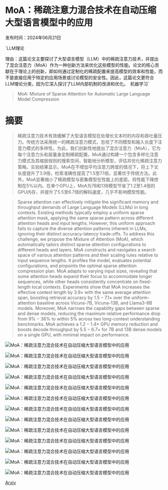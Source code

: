# MoA：稀疏注意力混合技术在自动压缩大型语言模型中的应用

发布时间：2024年06月21日

`LLM理论

理由：这篇论文主要探讨了大型语言模型（LLM）中的稀疏注意力技术，并提出了混合注意力（MoA）作为一种创新方法来优化这些模型的性能。论文的核心贡献在于理论上的创新，即如何通过定制化的稀疏配置来提高模型的效率和性能，而不是直接应用于特定的应用场景或讨论模型的安全性。因此，这篇论文更符合LLM理论分类，因为它深入探讨了LLM内部机制的改进和优化。` `机器学习`

> MoA: Mixture of Sparse Attention for Automatic Large Language Model Compression

# 摘要

> 稀疏注意力技术有效缓解了大型语言模型在处理长文本时的内存和吞吐量压力。传统方法采用统一的稀疏注意力模式，忽视了不同模型和输入长度下注意力模式的多样性。为此，我们创新性地提出了混合注意力（MoA），它为每个注意力头和层量身定制稀疏配置。MoA通过构建一个包含多样化注意力模式及其缩放规则的搜索空间，智能地分析模型，评估并优化稀疏注意力策略。实验结果显示，MoA在不增加平均注意力跨度的情况下，将上下文长度提升了3.9倍，检索准确性提高了1.5至7.1倍，显著优于传统方法。此外，MoA显著缩小了稀疏模型与密集模型在性能上的差距，将性能下降控制在5%以内。在单个GPU上，MoA为7B和13B模型节省了1.2至1.4倍的GPU内存，并提升了5.5至6.7倍的解码速度，几乎不影响模型性能。

> Sparse attention can effectively mitigate the significant memory and throughput demands of Large Language Models (LLMs) in long contexts. Existing methods typically employ a uniform sparse attention mask, applying the same sparse pattern across different attention heads and input lengths. However, this uniform approach fails to capture the diverse attention patterns inherent in LLMs, ignoring their distinct accuracy-latency trade-offs. To address this challenge, we propose the Mixture of Attention (MoA), which automatically tailors distinct sparse attention configurations to different heads and layers. MoA constructs and navigates a search space of various attention patterns and their scaling rules relative to input sequence lengths. It profiles the model, evaluates potential configurations, and pinpoints the optimal sparse attention compression plan. MoA adapts to varying input sizes, revealing that some attention heads expand their focus to accommodate longer sequences, while other heads consistently concentrate on fixed-length local contexts. Experiments show that MoA increases the effective context length by $3.9\times$ with the same average attention span, boosting retrieval accuracy by $1.5-7.1\times$ over the uniform-attention baseline across Vicuna-7B, Vicuna-13B, and Llama3-8B models. Moreover, MoA narrows the capability gaps between sparse and dense models, reducing the maximum relative performance drop from $9\%-36\%$ to within $5\%$ across two long-context understanding benchmarks. MoA achieves a $1.2-1.4\times$ GPU memory reduction and boosts decode throughput by $5.5-6.7 \times$ for 7B and 13B dense models on a single GPU, with minimal impact on performance.

![MoA：稀疏注意力混合技术在自动压缩大型语言模型中的应用](../../../paper_images/2406.14909/x1.png)

![MoA：稀疏注意力混合技术在自动压缩大型语言模型中的应用](../../../paper_images/2406.14909/x2.png)

![MoA：稀疏注意力混合技术在自动压缩大型语言模型中的应用](../../../paper_images/2406.14909/x3.png)

![MoA：稀疏注意力混合技术在自动压缩大型语言模型中的应用](../../../paper_images/2406.14909/x4.png)

![MoA：稀疏注意力混合技术在自动压缩大型语言模型中的应用](../../../paper_images/2406.14909/x5.png)

![MoA：稀疏注意力混合技术在自动压缩大型语言模型中的应用](../../../paper_images/2406.14909/x6.png)

![MoA：稀疏注意力混合技术在自动压缩大型语言模型中的应用](../../../paper_images/2406.14909/x7.png)

![MoA：稀疏注意力混合技术在自动压缩大型语言模型中的应用](../../../paper_images/2406.14909/x8.png)

![MoA：稀疏注意力混合技术在自动压缩大型语言模型中的应用](../../../paper_images/2406.14909/x9.png)

![MoA：稀疏注意力混合技术在自动压缩大型语言模型中的应用](../../../paper_images/2406.14909/x10.png)

![MoA：稀疏注意力混合技术在自动压缩大型语言模型中的应用](../../../paper_images/2406.14909/x11.png)

![MoA：稀疏注意力混合技术在自动压缩大型语言模型中的应用](../../../paper_images/2406.14909/x12.png)

![MoA：稀疏注意力混合技术在自动压缩大型语言模型中的应用](../../../paper_images/2406.14909/x13.png)

[Arxiv](https://arxiv.org/abs/2406.14909)